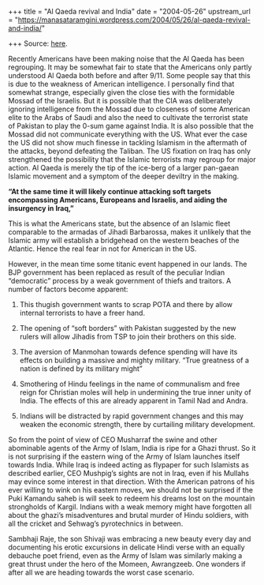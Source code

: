 +++
title = "Al Qaeda revival and India"
date = "2004-05-26"
upstream_url = "https://manasataramgini.wordpress.com/2004/05/26/al-qaeda-revival-and-india/"

+++
Source: [here](https://manasataramgini.wordpress.com/2004/05/26/al-qaeda-revival-and-india/).

Recently Americans have been making noise that the Al Qaeda has been regrouping. It may be somewhat fair to state that the Americans only partly understood Al Qaeda both before and after 9/11. Some people say that this is due to the weakness of American intelligence. I personally find that somewhat strange, especially given the close ties with the formidable Mossad of the Israelis. But it is possible that the CIA was deliberately ignoring intelligence from the Mossad due to closeness of some American elite to the Arabs of Saudi and also the need to cultivate the terrorist state of Pakistan to play the 0-sum game against India. It is also possible that the Mossad did not communicate everything with the US. What ever the case the US did not show much finesse in tackling Islamism in the aftermath of the attacks, beyond defeating the Taliban. The US fixation on Iraq has only strengthened the possibility that the Islamic terrorists may regroup for major action. Al Qaeda is merely the tip of the ice-berg of a larger pan-gaean Islamic movement and a symptom of the deeper deviltry in the making.

**“At the same time it will likely continue attacking soft targets encompassing Americans, Europeans and Israelis, and aiding the insurgency in Iraq,”**  
  
This is what the Americans state, but the absence of an Islamic fleet comparable to the armadas of Jihadi Barbarossa, makes it unlikely that the Islamic army will establish a bridgehead on the western beaches of the Atlantic. Hence the real fear in not for American in the US.

However, in the mean time some titanic event happened in our lands. The BJP government has been replaced as result of the peculiar Indian “democratic” process by a weak government of thiefs and traitors. A number of factors become apparent:  
  
1) This thugish government wants to scrap POTA and there by allow internal terrorists to have a freer hand.  
  
2) The opening of “soft borders” with Pakistan suggested by the new rulers will allow Jihadis from TSP to join their brothers on this side.  
  
3) The aversion of Manmohan towards defence spending will have its effects on building a massive and mighty military. “True greatness of a nation is defined by its military might”  
  
4) Smothering of Hindu feelings in the name of communalism and free reign for Christian moles will help in undermining the true inner unity of India. The effects of this are already apparent in Tamil Nad and Andra.  
  
5) Indians will be distracted by rapid government changes and this may weaken the economic strength, there by curtailing military development.

So from the point of view of CEO Musharraf the swine and other abominable agents of the Army of Islam, India is ripe for a Ghazi thrust. So it is not surprising if the eastern wing of the Army of Islam launches itself towards India. While Iraq is indeed acting as flypaper for such Islamists as described earlier, CEO Mushpig’s sights are not in Iraq, even if his Mullahs may evince some interest in that direction. With the American patrons of his ever willing to wink on his eastern moves, we should not be surprised if the Puki Kamandu saheb is will seek to redeem his dreams lost on the mountain strongholds of Kargil. Indians with a weak memory might have forgotten all about the ghazi’s misadventures and brutal murder of Hindu soldiers, with all the cricket and Sehwag’s pyrotechnics in between.

Sambhaji Raje, the son Shivaji was embracing a new beauty every day and documenting his erotic excursions in delicate Hindi verse with an equally debauche poet friend, even as the Army of Islam was similarly making a great thrust under the hero of the Momeen, Awrangzeeb. One wonders if after all we are heading towards the worst case scenario.

